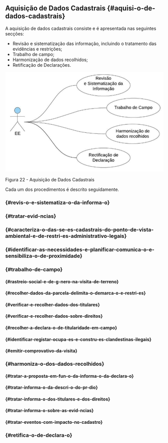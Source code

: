 ## Aquisição de Dados Cadastrais {#aquisi-o-de-dados-cadastrais}

A aquisição de dados cadastrais consiste e é apresentada nas seguintes secções:

* Revisão e sistematização das informação, incluindo o tratamento das evidências e restrições;
* Trabalho de campo;
* Harmonização de dados recolhidos;
* Retificação de Declarações.

![](/assets/acq_dados_22.jpg)

Figura 22 - Aquisição de Dados Cadastrais

Cada um dos procedimentos é descrito seguidamente.

###  {#revis-o-e-sistematiza-o-da-informa-o}

###  {#tratar-evid-ncias}

###  {#caracteriza-o-das-se-es-cadastrais-do-ponto-de-vista-ambiental-e-de-restri-es-administrativo-legais}

###  {#identificar-as-necessidades-e-planificar-comunica-o-e-sensibiliza-o-de-proximidade}

###  {#trabalho-de-campo}

####  {#rastreio-social-e-de-g-nero-na-visita-de-terreno}

####  {#recolher-dados-da-parcela-delimita-o-demarca-o-e-restri-es}

####  {#verificar-e-recolher-dados-dos-titulares}

####  {#verificar-e-recolher-dados-sobre-direitos}

####  {#recolher-a-declara-o-de-titularidade-em-campo}

####  {#identificar-registar-ocupa-es-e-constru-es-clandestinas-ilegais}

####  {#emitir-comprovativo-da-visita}

###  {#harmoniza-o-dos-dados-recolhidos}

####  {#tratar-a-proposta-em-fun-o-da-informa-o-da-declara-o}

####  {#tratar-informa-o-da-descri-o-do-pr-dio}

####  {#tratar-informa-o-dos-titulares-e-dos-direitos}

####  {#tratar-informa-o-sobre-as-evid-ncias}

####  {#tratar-eventos-com-impacto-no-cadastro}

###  {#retifica-o-de-declara-o}



